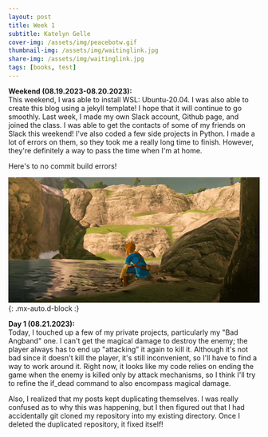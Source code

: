 ```yaml
---
layout: post
title: Week 1
subtitle: Katelyn Gelle
cover-img: /assets/img/peacebotw.gif
thumbnail-img: /assets/img/waitinglink.jpg
share-img: /assets/img/waitinglink.jpg
tags: [books, test]
---
```


**Weekend (08.19.2023-08.20.2023):**  
This weekend, I was able to install WSL: Ubuntu-20.04. I was also able to create this blog using a jekyll template! I hope that it will continue to go smoothly. Last week, I made my own Slack account, Github page, and joined the class. I was able to get the contacts of some of my friends on Slack this weekend! I've also coded a few side projects in Python. I made a lot of errors on them, so they took me a really long time to finish. However, they're definitely a way to pass the time when I'm at home.  

Here's to no commit build errors!

![Wading](/assets/img/wadelink.gif "I've also just figured out how to add images. I am going to abuse this."){: .mx-auto.d-block :}

**Day 1 (08.21.2023):**  
Today, I touched up a few of my private projects, particularly my "Bad Angband" one. I can't get the magical damage to destroy the enemy; the player always has to end up "attacking" it again to kill it. Although it's not bad since it doesn't kill the player, it's still inconvenient, so I'll have to find a way to work around it. Right now, it looks like my code relies on ending the game when the enemy is killed only by attack mechanisms, so I think I'll try to refine the if_dead command to also encompass magical damage.  

Also, I realized that my posts kept duplicating themselves. I was really confused as to why this was happening, but I then figured out that I had accidentally git cloned my repository into my existing directory. Once I deleted the duplicated repository, it fixed itself!